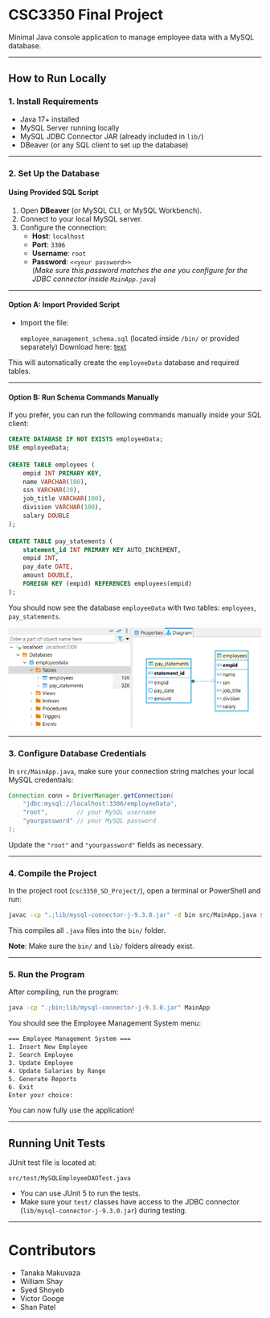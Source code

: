 # CSC3350 Final Project

Minimal Java console application to manage employee data with a MySQL database.

---

## How to Run Locally

### 1. Install Requirements

- Java 17+ installed
- MySQL Server running locally
- MySQL JDBC Connector JAR (already included in `lib/`)
- DBeaver (or any SQL client to set up the database)

---

### 2. Set Up the Database

#### Using Provided SQL Script

1. Open **DBeaver** (or MySQL CLI, or MySQL Workbench).
2. Connect to your local MySQL server.
3. Configure the connection:
   - **Host**: `localhost`
   - **Port**: `3306`
   - **Username**: `root`
   - **Password**: `<<your password>>`  
   (*Make sure this password matches the one you configure for the JDBC connector inside `MainApp.java`*)

---

#### Option A: Import Provided Script

- Import the file:

  `employee_management_schema.sql` (located inside `/bin/` or provided separately)
  Download here: [text](bin/employee_management_schema.sql)

This will automatically create the `employeeData` database and required tables.

---

#### Option B: Run Schema Commands Manually

If you prefer, you can run the following commands manually inside your SQL client:

```sql
CREATE DATABASE IF NOT EXISTS employeeData;
USE employeeData;

CREATE TABLE employees (
    empid INT PRIMARY KEY,
    name VARCHAR(100),
    ssn VARCHAR(20),
    job_title VARCHAR(100),
    division VARCHAR(100),
    salary DOUBLE
);

CREATE TABLE pay_statements (
    statement_id INT PRIMARY KEY AUTO_INCREMENT,
    empid INT,
    pay_date DATE,
    amount DOUBLE,
    FOREIGN KEY (empid) REFERENCES employees(empid)
);
```

You should now see the database `employeeData` with two tables: `employees`, `pay_statements`.

![alt text](bin/image.png)


---

### 3. Configure Database Credentials

In `src/MainApp.java`, make sure your connection string matches your local MySQL credentials:

```java
Connection conn = DriverManager.getConnection(
    "jdbc:mysql://localhost:3306/employeeData",
    "root",        // your MySQL username
    "yourpassword" // your MySQL password
);
```

Update the `"root"` and `"yourpassword"` fields as necessary.

---

### 4. Compile the Project

In the project root (`csc3350_SD_Project/`), open a terminal or PowerShell and run:

```bash
javac -cp ".;lib/mysql-connector-j-9.3.0.jar" -d bin src/MainApp.java src/dao/*.java src/interfaces/*.java src/models/*.java src/reports/*.java src/ui/*.java
```

This compiles all `.java` files into the `bin/` folder.

**Note**: Make sure the `bin/` and `lib/` folders already exist.

---

### 5. Run the Program

After compiling, run the program:

```bash
java -cp ".;bin;lib/mysql-connector-j-9.3.0.jar" MainApp
```

You should see the Employee Management System menu:

```
=== Employee Management System ===
1. Insert New Employee
2. Search Employee
3. Update Employee
4. Update Salaries by Range
5. Generate Reports
6. Exit
Enter your choice:
```

You can now fully use the application!

---

## Running Unit Tests

JUnit test file is located at:

```plaintext
src/test/MySQLEmployeeDAOTest.java
```

- You can use JUnit 5 to run the tests.
- Make sure your `test/` classes have access to the JDBC connector (`lib/mysql-connector-j-9.3.0.jar`) during testing.

---

# Contributors

- Tanaka Makuvaza
- William Shay
- Syed Shoyeb
- Victor Googe
- Shan Patel